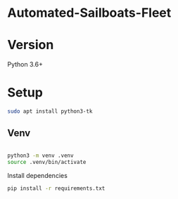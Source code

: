 # Automated-Sailboats-Fleet

# Version
Python 3.6+

# Setup

```bash
sudo apt install python3-tk
```

## Venv
```bash

python3 -m venv .venv
source .venv/bin/activate
```

Install dependencies
```bash
pip install -r requirements.txt
```